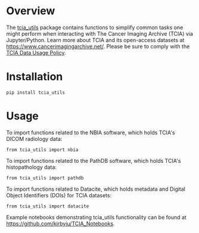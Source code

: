 # Overview
The [tcia_utils](https://pypi.org/project/tcia-utils/) package contains functions to simplify common tasks one might perform when interacting with The Cancer Imaging Archive (TCIA) via Jupyter/Python. Learn more about TCIA and its open-access datasets at https://www.cancerimagingarchive.net/.  Please be sure to comply with the [TCIA Data Usage Policy](https://wiki.cancerimagingarchive.net/x/c4hF).

# Installation
```
pip install tcia_utils
```

# Usage

To import functions related to the NBIA software, which holds TCIA's DICOM radiology data:
```
from tcia_utils import nbia
```

To import functions related to the PathDB software, which holds TCIA's histopathology data:
```
from tcia_utils import pathdb
```

To import functions related to Datacite, which holds metadata and Digital Object Identifiers (DOIs) for TCIA datasets:
```
from tcia_utils import datacite
```

Example notebooks demonstrating tcia_utils functionality can be found at https://github.com/kirbyju/TCIA_Notebooks.
